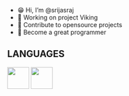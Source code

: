 - 😁 Hi, I’m @srijasraj
- 🦾 Working on project Viking
- 🍁 Contribute to opensource projects
- 🚀 Become a great programmer

## LANGUAGES
<img width="50" src="https://upload.wikimedia.org/wikipedia/commons/thumb/6/61/HTML5_logo_and_wordmark.svg/512px-HTML5_logo_and_wordmark.svg.png">
<img width="50" src="https://upload.wikimedia.org/wikipedia/commons/thumb/d/d5/CSS3_logo_and_wordmark.svg/256px-CSS3_logo_and_wordmark.svg.png">

<!---
srijasraj/srijasraj is a ✨ special ✨ repository because its `README.md` (this file) appears on your GitHub profile.
You can click the Preview link to take a look at your changes.
--->
